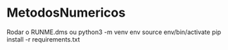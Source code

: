 # MetodosNumericos
 
 Rodar o RUNME.dms
 ou 
 python3 -m venv env
 source env/bin/activate
 pip install -r requirements.txt


